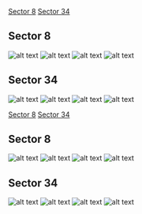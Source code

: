 [Sector 8](#sector8)
[Sector 34](#sector34)

<a name = "sector8"></a>
## Sector 8
![alt text](/tt/WASP-036_Sector_8/WASP-036_Sector_8_a_TimeSeries.png)
![alt text](/tt/WASP-036_Sector_8/WASP-036_Sector_8_b_FoldedLightCurve.png)
![alt text](/tt/WASP-036_Sector_8/WASP-036_Sector_8_b_IndividualTransitsWithFit.png)
![alt text](/tt/WASP-036_Sector_8/WASP-036_Sector_8_c_TimingResiduals.png)

<a name = "sector34"></a>
## Sector 34
![alt text](/tt/WASP-036_Sector_34/WASP-036_Sector_34_a_TimeSeries.png)
![alt text](/tt/WASP-036_Sector_34/WASP-036_Sector_34_b_FoldedLightCurve.png)
![alt text](/tt/WASP-036_Sector_34/WASP-036_Sector_34_b_IndividualTransitsWithFit.png)
![alt text](/tt/WASP-036_Sector_34/WASP-036_Sector_34_c_TimingResiduals.png)

[Sector 8](#sector8)
[Sector 34](#sector34)

<a name = "sector8"></a>
## Sector 8
![alt text](/tt/WASP-036_Sector_8/WASP-036_Sector_8_a_TimeSeries.png)
![alt text](/tt/WASP-036_Sector_8/WASP-036_Sector_8_b_FoldedLightCurve.png)
![alt text](/tt/WASP-036_Sector_8/WASP-036_Sector_8_b_IndividualTransitsWithFit.png)
![alt text](/tt/WASP-036_Sector_8/WASP-036_Sector_8_c_TimingResiduals.png)

<a name = "sector34"></a>
## Sector 34
![alt text](/tt/WASP-036_Sector_34/WASP-036_Sector_34_a_TimeSeries.png)
![alt text](/tt/WASP-036_Sector_34/WASP-036_Sector_34_b_FoldedLightCurve.png)
![alt text](/tt/WASP-036_Sector_34/WASP-036_Sector_34_b_IndividualTransitsWithFit.png)
![alt text](/tt/WASP-036_Sector_34/WASP-036_Sector_34_c_TimingResiduals.png)

